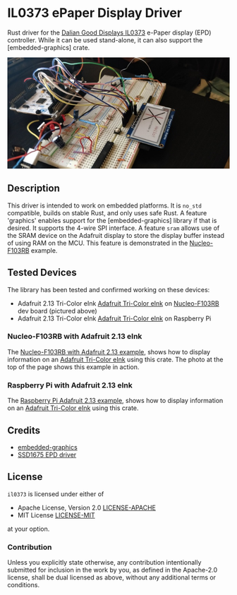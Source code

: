 # IL0373 ePaper Display Driver

Rust driver for the [Dalian Good Displays IL0373][IL0373] e-Paper
display (EPD) controller. While it can be used stand-alone, it can
also support the [embedded-graphics] crate.

<img
src="https://raw.githubusercontent.com/gpgreen/il0373/main/nucleo-epaper.jpg"
width="640" alt="Photo of Adafruit 2.13 eink display on Nucleo-F103RB
dev board" />

## Description

This driver is intended to work on embedded platforms. It is `no_std`
compatible, builds on stable Rust, and only uses safe Rust. A feature
'graphics' enables support for the [embedded-graphics] library if that
is desired. It supports the 4-wire SPI interface. A feature `sram`
allows use of the SRAM device on the Adafruit display to store the
display buffer instead of using RAM on the MCU. This feature is
demonstrated in the [Nucleo-F103RB] example.

## Tested Devices

The library has been tested and confirmed working on these devices:

* Adafruit 2.13 Tri-Color eInk [Adafruit Tri-Color eInk] on [Nucleo-F103RB] dev board (pictured above)
* Adafruit 2.13 Tri-Color eInk [Adafruit Tri-Color eInk] on Raspberry Pi

### Nucleo-F103RB with Adafruit 2.13 eInk

The [Nucleo-F103RB with Adafruit 2.13 example](https://github.com/gpgreen/il0373/tree/main/examples/stm32-eink),
shows how to display information on an [Adafruit Tri-Color eInk] using this crate. The photo
at the top of the page shows this example in action.

### Raspberry Pi with Adafruit 2.13 eInk

The [Raspberry Pi Adafruit 2.13 example](https://github.com/gpgreen/il0373/blob/main/examples/adafruit_eink.rs),
shows how to display information on an [Adafruit Tri-Color eInk] using this crate.

## Credits

* [embedded-graphics](https://crates.io/crates/embedded-graphics)
* [SSD1675 EPD driver](https://github.com/wezm/ssd1675)

## License

`il0373` is licensed under either of

- Apache License, Version 2.0 [LICENSE-APACHE](LICENSE-APACHE)
- MIT License [LICENSE-MIT](LICENSE-MIT)

at your option.

### Contribution

Unless you explicitly state otherwise, any contribution intentionally submitted
for inclusion in the work by you, as defined in the Apache-2.0 license, shall be
dual licensed as above, without any additional terms or conditions.

[Adafruit Tri-Color eInk]: https://www.adafruit.com/product/4086
[crate-docs]: https://docs.rs/il0373
[cross]: https://github.com/rust-embedded/cross
[embedded-hal]: https://crates.io/crates/embedded-hal
[IL0373]: https://www.e-paper-display.com/download_detail/downloadsId%3d535.html
[Nucleo-F103RB]: https://github.com/gpgreen/il0373/tree/main/examples/stm32-eink
